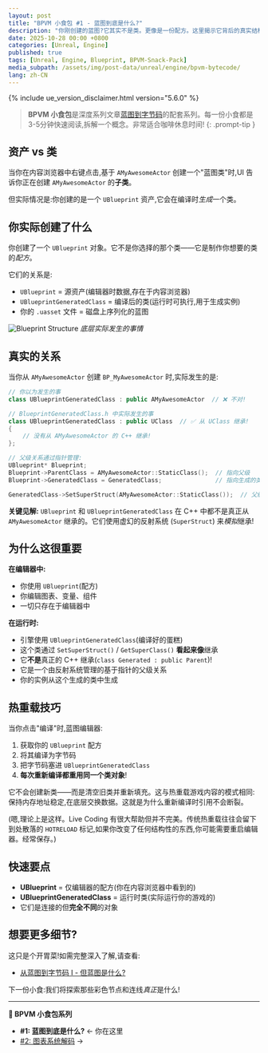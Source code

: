 ```yaml
---
layout: post
title: "BPVM 小食包 #1 - 蓝图到底是什么?"
description: "你刚创建的蓝图?它其实不是类。更像是一份配方。这里揭示它背后的真实结构。"
date: 2025-10-28 00:00 +0800
categories: [Unreal, Engine]
published: true
tags: [Unreal, Engine, Blueprint, BPVM-Snack-Pack]
media_subpath: /assets/img/post-data/unreal/engine/bpvm-bytecode/
lang: zh-CN
---
```


{% include ue_version_disclaimer.html version="5.6.0" %}

> **BPVM 小食包**是深度系列文章[蓝图到字节码](/posts/bpvm-bytecode-I/)的配套系列。每一份小食都是3-5分钟快速阅读,拆解一个概念。非常适合咖啡休息时间!
{: .prompt-tip }

## 资产 vs 类

当你在内容浏览器中右键点击,基于 `AMyAwesomeActor` 创建一个"蓝图类"时,UI 告诉你正在创建 `AMyAwesomeActor` 的**子类**。

但实际情况是:你创建的是一个 `UBlueprint` 资产,它会在编译时*生成*一个类。

## 你实际创建了什么

你创建了一个 `UBlueprint` 对象。它不是你选择的那个类——它是制作你想要的类的*配方*。

它们的关系是:
- `UBlueprint` = 源资产(编辑器时数据,存在于内容浏览器)
- `UBlueprintGeneratedClass` = 编译后的类(运行时可执行,用于生成实例)
- 你的 `.uasset` 文件 = 磁盘上序列化的蓝图

![Blueprint Structure](bytecode_blueprintstructure.png)
_底层实际发生的事情_

## 真实的关系

当你从 `AMyAwesomeActor` 创建 `BP_MyAwesomeActor` 时,实际发生的是:

```cpp
// 你以为发生的事
class UBlueprintGeneratedClass : public AMyAwesomeActor  // ❌ 不对!

// BlueprintGeneratedClass.h 中实际发生的事
class UBlueprintGeneratedClass : public UClass  // ✅ 从 UClass 继承!
{
    // 没有从 AMyAwesomeActor 的 C++ 继承!
};

// 父级关系通过指针管理:
UBlueprint* Blueprint;
Blueprint->ParentClass = AMyAwesomeActor::StaticClass();  // 指向父级
Blueprint->GeneratedClass = GeneratedClass;               // 指向生成的类

GeneratedClass->SetSuperStruct(AMyAwesomeActor::StaticClass());  // 父级关系!
```

**关键见解:** `UBlueprint` 和 `UBlueprintGeneratedClass` 在 C++ 中都不是真正从 `AMyAwesomeActor` 继承的。它们使用虚幻的反射系统 (`SuperStruct`) 来*模拟*继承!

## 为什么这很重要

**在编辑器中:**
- 你使用 `UBlueprint`(配方)
- 你编辑图表、变量、组件
- 一切只存在于编辑器中

**在运行时:**
- 引擎使用 `UBlueprintGeneratedClass`(编译好的蛋糕)
- 这个类通过 `SetSuperStruct()` / `GetSuperClass()` **看起来像**继承
- 它**不是**真正的 C++ 继承(`class Generated : public Parent`)!
- 它是一个由反射系统管理的基于指针的父级关系
- 你的实例从这个生成的类中生成

## 热重载技巧

当你点击"编译"时,蓝图编辑器:
1. 获取你的 `UBlueprint` 配方
2. 将其编译为字节码
3. 把字节码塞进 `UBlueprintGeneratedClass`
4. **每次重新编译都重用同一个类对象**!

它不会创建新类——而是清空旧类并重新填充。这与热重载游戏内容的模式相同:保持内存地址稳定,在底层交换数据。这就是为什么重新编译时引用不会断裂。

(嗯,理论上是这样。Live Coding 有很大帮助但并不完美。传统热重载往往会留下到处散落的 `HOTRELOAD` 标记,如果你改变了任何结构性的东西,你可能需要重启编辑器。经常保存。)

## 快速要点

- **UBlueprint** = 仅编辑器的配方(你在内容浏览器中看到的)
- **UBlueprintGeneratedClass** = 运行时类(实际运行你的游戏的)
- 它们是连接的但**完全不同**的对象

## 想要更多细节?

这只是个开胃菜!如需完整深入了解,请查看:
- [从蓝图到字节码 I - 但蓝图是什么?](/posts/bpvm-bytecode-I/#ublueprint)

下一份小食:我们将探索那些彩色节点和连线*真正*是什么!

---

**🍿 BPVM 小食包系列**
- **#1: 蓝图到底是什么?** ← 你在这里
- [#2: 图表系统解码](/zh-CN/posts/bpvm-snack-02-graph-system/) →
